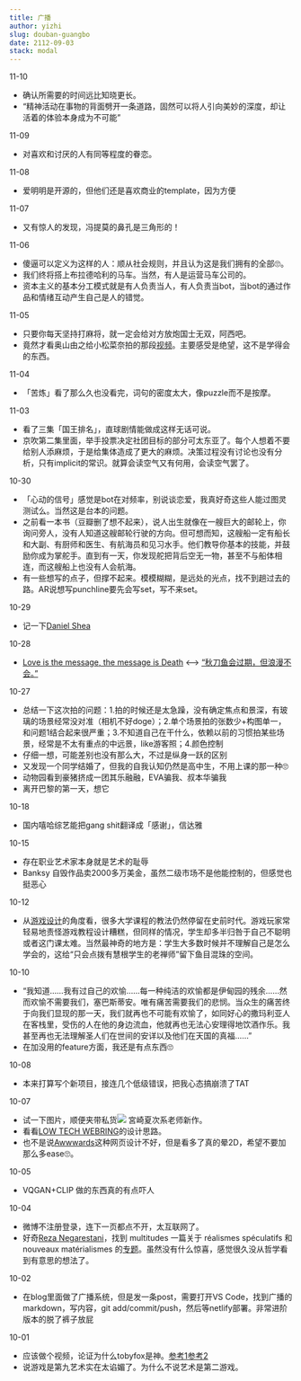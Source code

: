 ```yaml
---
title: 广播
author: yizhi
slug: douban-guangbo
date: 2112-09-03 
stack: modal
---
```


11-10
- 确认所需要的时间远比知晓更长。
- “精神活动在事物的背面劈开一条道路，固然可以将人引向美妙的深度，却让活着的体验本身成为不可能”

11-09
- 对喜欢和讨厌的人有同等程度的眷恋。
  
11-08
- 爱明明是开源的，但他们还是喜欢商业的template，因为方便

11-07
- 又有惊人的发现，冯提莫的鼻孔是三角形的！

11-06
- 傻逼可以定义为这样的人：顺从社会规则，并且认为这是我们拥有的全部🙄️。
- 我们终将搭上布拉德哈利的马车。当然，有人是运营马车公司的。
- 资本主义的基本分工模式就是有人负责当人，有人负责当bot，当bot的通过作品和情绪互动产生自己是人的错觉。
  
11-05
- 只要你每天坚持打麻将，就一定会给对方放炮国士无双，阿西吧。
- 竟然才看奥山由之给小松菜奈拍的那段[视频](https://www.youtube.com/watch?v=ZFI-Hqeu_Ag)。主要感受是绝望，这不是学得会的东西。
  
11-04
- 「苦炼」看了那么久也没看完，词句的密度太大，像puzzle而不是按摩。
  
11-03
- 看了三集「国王排名」，直球剧情能做成这样无话可说。
- 京吹第二集里面，举手投票决定社团目标的部分可太东亚了。每个人想着不要给别人添麻烦，于是给集体造成了更大的麻烦。决策过程没有讨论也没有分析，只有implicit的常识。就算会读空气又有何用，会读空气罢了。
  
10-30
- 「心动的信号」感觉是bot在对频率，别说谈恋爱，我真好奇这些人能过图灵测试么。当然这是台本的问题。
- 之前看一本书（豆瓣删了想不起来），说人出生就像在一艘巨大的邮轮上，你询问旁人，没有人知道这艘邮轮行驶的方向。但可想而知，这艘船一定有船长和大副、有厨师和医生、有航海员和见习水手。他们教导你基本的技能，并鼓励你成为掌舵手。直到有一天，你发现舵把背后空无一物，甚至不与船体相连，而这艘船上也没有人会航海。
- 有一些想写的点子，但撑不起来。模模糊糊，是远处的光点，找不到趟过去的路。AR说想写punchline要先会写set，写不来set。
  
10-29
- 记一下[Daniel Shea](http://danielpshea.com/archive)

10-28
- [Love is the message, the message is Death](https://www.youtube.com/watch?v=lKWmx0JNmqY) <--> [“秋刀鱼会过期，但浪漫不会。”](https://www.bilibili.com/s/video/BV18q4y1n7ke)

10-27
- 总结一下这次拍的问题：1.拍的时候还是太急躁，没有确定焦点和景深，有玻璃的场景经常没对准（相机不好doge）；2.单个场景拍的张数少+构图单一，和问题1结合起来很严重；3.不知道自己在干什么，依赖以前的习惯拍某些场景，经常是不太有重点的中远景，like游客照；4.颜色控制
- 仔细一想，可能差别也没有那么大，不过是纵身一跃的区别
- 又发现一个同学结婚了，但我的自我认知仍然是高中生，不用上课的那一种🙄️
- 动物园看到豪猪挤成一团其乐融融，EVA骗我、叔本华骗我
- 离开巴黎的第一天，想它

10-18
- 国内嘻哈综艺能把gang shit翻译成「感谢」，信达雅

10-15
- 存在职业艺术家本身就是艺术的耻辱
- Banksy 自毁作品卖2000多万美金，虽然二级市场不是他能控制的，但感觉也挺恶心

10-12
- 从[游戏设计](https://youtu.be/-GV814cWiAw)的角度看，很多大学课程的教法仍然停留在史前时代。游戏玩家常轻易地责怪游戏教程设计糟糕，但同样的情况，学生却多半归咎于自己不聪明或者这门课太难。当然最神奇的地方是：学生大多数时候并不理解自己是怎么学会的，这给“只会点拨有慧根学生的老禅师”留下鱼目混珠的空间。

10-10
- “我知道……我有过自己的欢愉……每一种纯洁的欢愉都是伊甸园的残余……然而欢愉不需要我们，塞巴斯蒂安。唯有痛苦需要我们的悲悯。当众生的痛苦终于向我们显现的那一天，我们就再也不可能有欢愉了，如同好心的撒玛利亚人在客栈里，受伤的人在他的身边流血，他就再也无法心安理得地饮酒作乐。我甚至再也无法理解圣人们在世间的安详以及他们在天国的真福……” 
- 在加没用的feature方面，我还是有点东西🙄️

10-08
- 本来打算写个新项目，接连几个低级错误，把我心态搞崩溃了TAT

10-07
- 试一下图片，顺便夹带私货[![](https://pbs.twimg.com/media/E_jResCVEAIYiGg?format=jpg)](https://twitter.com/natsujikeinfo)
  宮崎夏次系老师新作。
- 看看[LOW TECH WEBRING](https://emreed.net/LowTech_Directory.html)的设计思路。
- 也不是说[Awwwards](https://www.awwwards.com/)这种网页设计不好，但是看多了真的晕2D，希望不要加那么多ease🙄️。

10-05
- VQGAN+CLIP 做的东西真的有点吓人

10-04
- 微博不注册登录，连下一页都点不开，太互联网了。
- 好奇[Reza Negarestani](https://www.cairn.info/revue-multitudes-2016-4-page-59.htm)，找到 multitudes 一篇关于 réalismes spéculatifs 和  nouveaux matérialismes 的[专题](https://www.cairn.info/revue-multitudes-2016-4-page-31.htm)。虽然没有什么惊喜，感觉很久没从哲学看到有意思的想法了。

10-02
- 在blog里面做了广播系统，但是发一条post，需要打开VS Code，找到广播的markdown，写内容，git add/commit/push，然后等netlify部署。非常进阶版本的脱了裤子放屁

10-01
- 应该做个视频，论证为什么tobyfox是神。[参考1](https://www.bilibili.com/video/BV1kf4y1A7p7?share_source=copy_web)[参考2](https://youtu.be/LPCBm59yFfI)
- 说游戏是第九艺术实在太谄媚了。为什么不说艺术是第二游戏。


